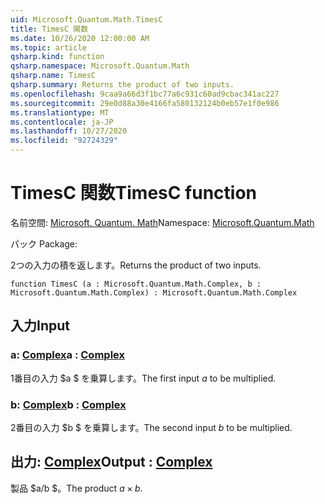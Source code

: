 ```yaml
---
uid: Microsoft.Quantum.Math.TimesC
title: TimesC 関数
ms.date: 10/26/2020 12:00:00 AM
ms.topic: article
qsharp.kind: function
qsharp.namespace: Microsoft.Quantum.Math
qsharp.name: TimesC
qsharp.summary: Returns the product of two inputs.
ms.openlocfilehash: 9caa9a66d3f1bc77a6c931c60ad9cbac341ac227
ms.sourcegitcommit: 29e0d88a30e4166fa580132124b0eb57e1f0e986
ms.translationtype: MT
ms.contentlocale: ja-JP
ms.lasthandoff: 10/27/2020
ms.locfileid: "92724329"
---
```

# <a name="timesc-function"></a><span data-ttu-id="77bf9-102">TimesC 関数</span><span class="sxs-lookup"><span data-stu-id="77bf9-102">TimesC function</span></span>

<span data-ttu-id="77bf9-103">名前空間: [Microsoft. Quantum. Math](xref:Microsoft.Quantum.Math)</span><span class="sxs-lookup"><span data-stu-id="77bf9-103">Namespace: [Microsoft.Quantum.Math](xref:Microsoft.Quantum.Math)</span></span>

<span data-ttu-id="77bf9-104">パック [](https://nuget.org/packages/)</span><span class="sxs-lookup"><span data-stu-id="77bf9-104">Package: [](https://nuget.org/packages/)</span></span>


<span data-ttu-id="77bf9-105">2つの入力の積を返します。</span><span class="sxs-lookup"><span data-stu-id="77bf9-105">Returns the product of two inputs.</span></span>

```qsharp
function TimesC (a : Microsoft.Quantum.Math.Complex, b : Microsoft.Quantum.Math.Complex) : Microsoft.Quantum.Math.Complex
```


## <a name="input"></a><span data-ttu-id="77bf9-106">入力</span><span class="sxs-lookup"><span data-stu-id="77bf9-106">Input</span></span>

### <a name="a--complex"></a><span data-ttu-id="77bf9-107">a: [Complex](xref:Microsoft.Quantum.Math.Complex)</span><span class="sxs-lookup"><span data-stu-id="77bf9-107">a : [Complex](xref:Microsoft.Quantum.Math.Complex)</span></span>

<span data-ttu-id="77bf9-108">1番目の入力 $a $ を乗算します。</span><span class="sxs-lookup"><span data-stu-id="77bf9-108">The first input $a$ to be multiplied.</span></span>


### <a name="b--complex"></a><span data-ttu-id="77bf9-109">b: [Complex](xref:Microsoft.Quantum.Math.Complex)</span><span class="sxs-lookup"><span data-stu-id="77bf9-109">b : [Complex](xref:Microsoft.Quantum.Math.Complex)</span></span>

<span data-ttu-id="77bf9-110">2番目の入力 $b $ を乗算します。</span><span class="sxs-lookup"><span data-stu-id="77bf9-110">The second input $b$ to be multiplied.</span></span>



## <a name="output--complex"></a><span data-ttu-id="77bf9-111">出力: [Complex](xref:Microsoft.Quantum.Math.Complex)</span><span class="sxs-lookup"><span data-stu-id="77bf9-111">Output : [Complex](xref:Microsoft.Quantum.Math.Complex)</span></span>

<span data-ttu-id="77bf9-112">製品 $a/b $。</span><span class="sxs-lookup"><span data-stu-id="77bf9-112">The product $a \times b$.</span></span>